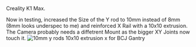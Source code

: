 Creality K1 Max.

Now in testing, increased the Size of the Y rod to 10mm instead of 8mm (8mm looks underspec to me) and reinforced X Rail with a 10x10 extrusion.
The Camera probably needs a diffetrent Mount as the bigger XY Joints now touch it.
![10mm y rods 10x10 extrusion x for BCJ Gantry](https://github.com/user-attachments/assets/d0c4bbfe-b080-443c-83f8-b9dedd07d319)
